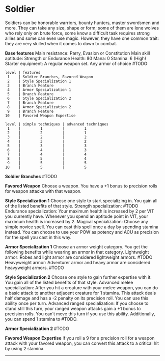 # Soldier
Soldiers can be honorable warriors, bounty hunters, master swordsmen and more. They can take any size, shape or form; some of them are lone wolves who rely only on brute force, some know a difficult task requires strong allies and some can even use magic. However, they have one common trait: they are very skilled when it comes to down to combat.

**Base features**
	Main resistance: Parry, Evasion or Constitution
	Main skill aptitude: Strength or Endurance
	Health: 80
	Mana: 0
	Stamina: 6 (High)
	Starter equipment:
		A regular weapon set.
		Any armor of choice
		#TODO 

```soldier_class_features
level | features
 1    | Soldier Branches, Favored Weapon
 2    | Style Specialization 1
 3    | Branch Feature
 4    | Armor Specialization 1
 5    | Branch Feature
 6    | Style Specialization 2
 7    | Branch Feature
 8    | Armor Specialization 2
 9    | Branch Feature
10    | Favored Weapon Expertise
```

```soldier_technique_amount
level | simple techniques | advanced techniques
 1    |         1         |         1
 2    |         2         |         1
 3    |         2         |         2
 4    |         3         |         2
 5    |         3         |         3
 6    |         4         |         3
 7    |         4         |         4
 8    |         5         |         4
 9    |         5         |         5
10    |         5         |         5
```

**Soldier Branches**
	#TODO 

**Favored Weapon**
	Choose a weapon. You have a +1 bonus to precision rolls for weapon attacks with that weapon.

**Style Specialization 1**
	Choose one style to start specializing in. You gain all of the listed benefits of that style.
	Strength specialization:
		#TODO 
	Endurance specialization:
		Your maximum health is increased by 2 per VIT you currently have. 
		Whenever you spend an aptitude point in VIT, your maximum health is increased by 2.
	Magical specialization: 
		Choose any simple novice spell. You can cast this spell once a day by spending stamina instead.
		You can choose to use your POW as potency and ACU as precision for the spell you cast in this way.

**Armor Specialization 1**
	Choose an armor weight category. You get the following benefits while wearing an armor in that category.
	Lightweight armor:
		Robes and light armor are considered lightweight armors.
		#TODO  
	Heavyweight armor:
		Adventurer armor and heavy armor are considered heavyweight armors.
		#TODO  

**Style Specialization 2**
	Choose one style to gain further expertise with it. You gain all of the listed benefits of that style.
	Advanced melee specialization:
		After you hit a creature with your melee weapon, you can do a basic attack to another adjacent creature for 1 stamina. This attack deals half damage and has a -2 penalty on its precision roll. You can use this ability once per turn.
	Advanced ranged specialization:
		If you choose to stand still this turn, your ranged weapon attacks gain a +1 bonus to precision rolls. You can't move this turn if you use this ability.
		Additionally, you can spend 1 stamina to #TODO.

**Armor Specialization 2**
	 #TODO 

**Favored Weapon Expertise**
	If you roll a 9 for a precision roll for a weapon attack with your favored weapon, you can convert this attack to a critical hit by using 2 stamina.

---

